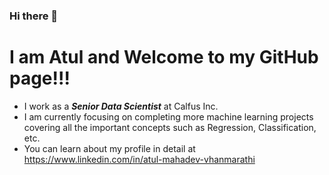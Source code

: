 ### Hi there 👋
# I am Atul and Welcome to my GitHub page!!!

- I work as a ***Senior Data Scientist*** at Calfus Inc.
- I am currently focusing on completing more machine learning projects covering all the important concepts such as Regression, Classification, etc.
- You can learn about my profile in detail at https://www.linkedin.com/in/atul-mahadev-vhanmarathi
<!--
**AtulVhanmarathi/AtulVhanmarathi** is a ✨ _special_ ✨ repository because its `README.md` (this file) appears on your GitHub profile.

Here are some ideas to get you started:

- 🔭 I’m currently working on ...
- 🌱 I’m currently learning ...
- 👯 I’m looking to collaborate on ...
- 🤔 I’m looking for help with ...
- 💬 Ask me about ...
- 📫 How to reach me: ...
- 😄 Pronouns: ...
- ⚡ Fun fact: ...
-->
